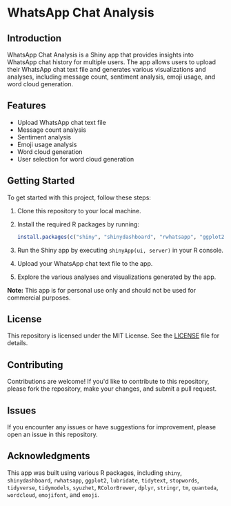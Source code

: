 # WhatsApp Chat Analysis

## Introduction
WhatsApp Chat Analysis is a Shiny app that provides insights into WhatsApp chat history for multiple users. The app allows users to upload their WhatsApp chat text file and generates various visualizations and analyses, including message count, sentiment analysis, emoji usage, and word cloud generation.

## Features
- Upload WhatsApp chat text file
- Message count analysis
- Sentiment analysis
- Emoji usage analysis
- Word cloud generation
- User selection for word cloud generation

## Getting Started
To get started with this project, follow these steps:

1. Clone this repository to your local machine.
2. Install the required R packages by running:

    ```r
    install.packages(c("shiny", "shinydashboard", "rwhatsapp", "ggplot2", "lubridate", "tidytext", "stopwords", "tidyverse", "tidymodels", "syuzhet", "RColorBrewer", "dplyr", "stringr", "tm", "quanteda", "wordcloud", "emojifont", "emoji"))
    ```

3. Run the Shiny app by executing `shinyApp(ui, server)` in your R console.
4. Upload your WhatsApp chat text file to the app.
5. Explore the various analyses and visualizations generated by the app.

**Note:** This app is for personal use only and should not be used for commercial purposes.

## License
This repository is licensed under the MIT License. See the [LICENSE](LICENSE) file for details.

## Contributing
Contributions are welcome! If you'd like to contribute to this repository, please fork the repository, make your changes, and submit a pull request.

## Issues
If you encounter any issues or have suggestions for improvement, please open an issue in this repository.

## Acknowledgments
This app was built using various R packages, including `shiny`, `shinydashboard`, `rwhatsapp`, `ggplot2`, `lubridate`, `tidytext`, `stopwords`, `tidyverse`, `tidymodels`, `syuzhet`, `RColorBrewer`, `dplyr`, `stringr`, `tm`, `quanteda`, `wordcloud`, `emojifont`, and `emoji`.

